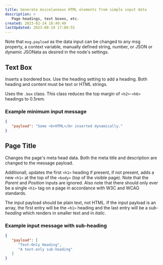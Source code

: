 ```yaml
---
title: Generate miscelaneous HTML elements from simple input data
description: >
   Page headings, text boxes, etc.
created: 2023-02-24 16:49:49
lastUpdated: 2023-08-19 17:00:55
---
```


Note that `msg.payload` as the data input can be changed to any msg property, a context variable, manually defined string, number, or JSON or dynamic JSONata as desired in the node's settings.

## Text Box

Inserts a bordered box. Use the heading setting to add a heading. Both heading and content must be text or HTML strings.

Uses the `.box` class. This class reduces the top margin of `<h2>`-`<h6>` headings to 0.5rem.

### Example minimum input message

```json
{
   "payload": "Some <b>HTML</b> inserted dynamically."
}
```

## Page Title

Changes the page's meta head data. Both the meta title and description are changed to the message payload.

Additionall, updates the first `<h1>` heading if present, if not present, adds a new `<h1>` at the top of the `<body>` (top of the visible page). Note that the *Parent* and *Position* inputs are ignored. Also note that there should only ever be a single `<h1>` tag on a page in accordance with W3C and WCAG standards.

The input payload should be plain text, not HTML. If the input payload is an array, the first entry will be the `<h1>` heading and the last entry will be a _sub-heading_ which renders in smaller text and in *italic*.

### Example input message with sub-heading

```json
{
   "payload": [
      "Text-Only Heading",
      "A text-only sub-heading"
   ]
}
```
